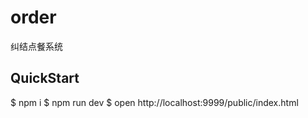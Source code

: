 # order

纠结点餐系统

## QuickStart

$ npm i
$ npm run dev
\$ open http://localhost:9999/public/index.html
